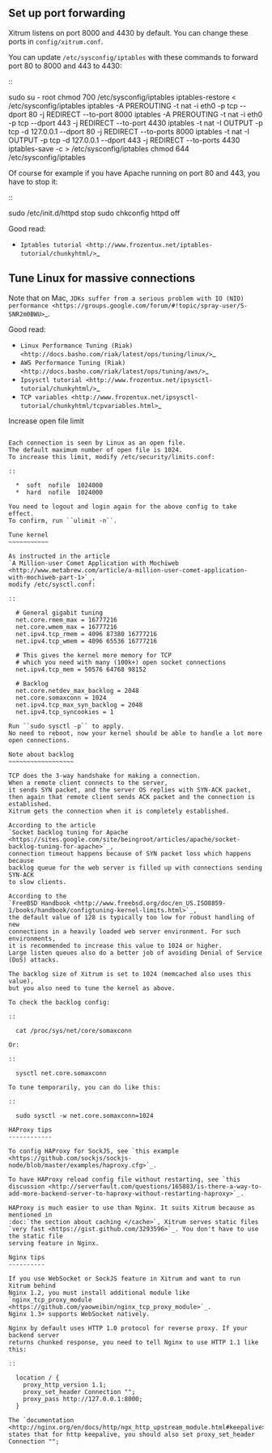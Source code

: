 
Set up port forwarding
----------------------

Xitrum listens on port 8000 and 4430 by default.
You can change these ports in ``config/xitrum.conf``.

You can update ``/etc/sysconfig/iptables`` with these commands to forward port
80 to 8000 and 443 to 4430:

::

  sudo su - root
  chmod 700 /etc/sysconfig/iptables
  iptables-restore < /etc/sysconfig/iptables
  iptables -A PREROUTING -t nat -i eth0 -p tcp --dport 80 -j REDIRECT --to-port 8000
  iptables -A PREROUTING -t nat -i eth0 -p tcp --dport 443 -j REDIRECT --to-port 4430
  iptables -t nat -I OUTPUT -p tcp -d 127.0.0.1 --dport 80 -j REDIRECT --to-ports 8000
  iptables -t nat -I OUTPUT -p tcp -d 127.0.0.1 --dport 443 -j REDIRECT --to-ports 4430
  iptables-save -c > /etc/sysconfig/iptables
  chmod 644 /etc/sysconfig/iptables

Of course for example if you have Apache running on port 80 and 443, you have to stop it:

::

  sudo /etc/init.d/httpd stop
  sudo chkconfig httpd off

Good read:

* `Iptables tutorial <http://www.frozentux.net/iptables-tutorial/chunkyhtml/>`_

Tune Linux for massive connections
----------------------------------

Note that on Mac, `JDKs suffer from a serious problem with IO (NIO) performance <https://groups.google.com/forum/#!topic/spray-user/S-SNR2m0BWU>`_.

Good read:

* `Linux Performance Tuning (Riak) <http://docs.basho.com/riak/latest/ops/tuning/linux/>`_
* `AWS Performance Tuning (Riak) <http://docs.basho.com/riak/latest/ops/tuning/aws/>`_
* `Ipsysctl tutorial <http://www.frozentux.net/ipsysctl-tutorial/chunkyhtml/>`_
* `TCP variables <http://www.frozentux.net/ipsysctl-tutorial/chunkyhtml/tcpvariables.html>`_

Increase open file limit
~~~~~~~~~~~~~~~~~~~~~~~~

Each connection is seen by Linux as an open file.
The default maximum number of open file is 1024.
To increase this limit, modify /etc/security/limits.conf:

::

  *  soft  nofile  1024000
  *  hard  nofile  1024000

You need to logout and login again for the above config to take effect.
To confirm, run ``ulimit -n``.

Tune kernel
~~~~~~~~~~~

As instructed in the article
`A Million-user Comet Application with Mochiweb <http://www.metabrew.com/article/a-million-user-comet-application-with-mochiweb-part-1>`_,
modify /etc/sysctl.conf:

::

  # General gigabit tuning
  net.core.rmem_max = 16777216
  net.core.wmem_max = 16777216
  net.ipv4.tcp_rmem = 4096 87380 16777216
  net.ipv4.tcp_wmem = 4096 65536 16777216

  # This gives the kernel more memory for TCP
  # which you need with many (100k+) open socket connections
  net.ipv4.tcp_mem = 50576 64768 98152

  # Backlog
  net.core.netdev_max_backlog = 2048
  net.core.somaxconn = 1024
  net.ipv4.tcp_max_syn_backlog = 2048
  net.ipv4.tcp_syncookies = 1

Run ``sudo sysctl -p`` to apply.
No need to reboot, now your kernel should be able to handle a lot more open connections.

Note about backlog
~~~~~~~~~~~~~~~~~~

TCP does the 3-way handshake for making a connection.
When a remote client connects to the server,
it sends SYN packet, and the server OS replies with SYN-ACK packet,
then again that remote client sends ACK packet and the connection is established.
Xitrum gets the connection when it is completely established.

According to the article
`Socket backlog tuning for Apache <https://sites.google.com/site/beingroot/articles/apache/socket-backlog-tuning-for-apache>`_,
connection timeout happens because of SYN packet loss which happens because
backlog queue for the web server is filled up with connections sending SYN-ACK
to slow clients.

According to the
`FreeBSD Handbook <http://www.freebsd.org/doc/en_US.ISO8859-1/books/handbook/configtuning-kernel-limits.html>`_,
the default value of 128 is typically too low for robust handling of new
connections in a heavily loaded web server environment. For such environments,
it is recommended to increase this value to 1024 or higher.
Large listen queues also do a better job of avoiding Denial of Service (DoS) attacks.

The backlog size of Xitrum is set to 1024 (memcached also uses this value),
but you also need to tune the kernel as above.

To check the backlog config:

::

  cat /proc/sys/net/core/somaxconn

Or:

::

  sysctl net.core.somaxconn

To tune temporarily, you can do like this:

::

  sudo sysctl -w net.core.somaxconn=1024

HAProxy tips
------------

To config HAProxy for SockJS, see `this example <https://github.com/sockjs/sockjs-node/blob/master/examples/haproxy.cfg>`_.

To have HAProxy reload config file without restarting, see `this discussion <http://serverfault.com/questions/165883/is-there-a-way-to-add-more-backend-server-to-haproxy-without-restarting-haproxy>`_.

HAProxy is much easier to use than Nginx. It suits Xitrum because as mentioned in
:doc:`the section about caching </cache>`, Xitrum serves static files
`very fast <https://gist.github.com/3293596>`_. You don't have to use the static file
serving feature in Nginx.

Nginx tips
----------

If you use WebSocket or SockJS feature in Xitrum and want to run Xitrum behind
Nginx 1.2, you must install additional module like
`nginx_tcp_proxy_module <https://github.com/yaoweibin/nginx_tcp_proxy_module>`_.
Nginx 1.3+ supports WebSocket natively.

Nginx by default uses HTTP 1.0 protocol for reverse proxy. If your backend server
returns chunked response, you need to tell Nginx to use HTTP 1.1 like this:

::

  location / {
    proxy_http_version 1.1;
    proxy_set_header Connection "";
    proxy_pass http://127.0.0.1:8000;
  }

The `documentation <http://nginx.org/en/docs/http/ngx_http_upstream_module.html#keepalive>`_ states that for http keepalive, you should also set proxy_set_header Connection "";
